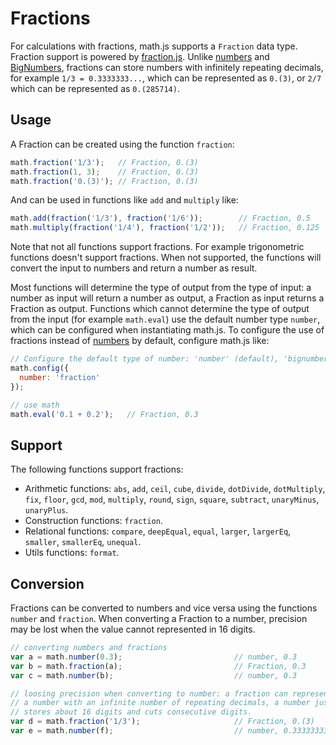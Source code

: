 # Fractions

For calculations with fractions, math.js supports a `Fraction` data type. 
Fraction support is powered by [fraction.js](https://github.com/infusion/Fraction.js).
Unlike [numbers](numbers.md) and [BigNumbers](./bignumbers.md), fractions can 
store numbers with infinitely repeating decimals, for example `1/3 = 0.3333333...`, 
which can be represented as `0.(3)`, or `2/7` which can be represented as `0.(285714)`.


## Usage

A Fraction can be created using the function `fraction`:

```js
math.fraction('1/3');   // Fraction, 0.(3)
math.fraction(1, 3);    // Fraction, 0.(3)
math.fraction('0.(3)'); // Fraction, 0.(3)
```

And can be used in functions like `add` and `multiply` like:

```js
math.add(fraction('1/3'), fraction('1/6'));        // Fraction, 0.5
math.multiply(fraction('1/4'), fraction('1/2'));   // Fraction, 0.125
```

Note that not all functions support fractions. For example trigonometric 
functions doesn't support fractions. When not supported, the functions
will convert the input to numbers and return a number as result.

Most functions will determine the type of output from the type of input:
a number as input will return a number as output, a Fraction as input returns
a Fraction as output. Functions which cannot determine the type of output
from the input (for example `math.eval`) use the default number type `number`,
which can be configured when instantiating math.js. To configure the use of
fractions instead of [numbers](numbers.md) by default, configure math.js like:

```js
// Configure the default type of number: 'number' (default), 'bignumber', or 'fraction'
math.config({
  number: 'fraction' 
});

// use math
math.eval('0.1 + 0.2');   // Fraction, 0.3
```

## Support

The following functions support fractions:

- Arithmetic functions: `abs`, `add`, `ceil`, `cube`, `divide`, `dotDivide`, `dotMultiply`, `fix`, `floor`, `gcd`, `mod`, `multiply`, `round`, `sign`, `square`, `subtract`, `unaryMinus`, `unaryPlus`.
- Construction functions: `fraction`.
- Relational functions: `compare`, `deepEqual`, `equal`, `larger`, `largerEq`, `smaller`, `smallerEq`, `unequal`.
- Utils functions: `format`.


## Conversion

Fractions can be converted to numbers and vice versa using the functions
`number` and `fraction`. When converting a Fraction to a number, precision
may be lost when the value cannot represented in 16 digits. 

```js
// converting numbers and fractions
var a = math.number(0.3);                         // number, 0.3
var b = math.fraction(a);                         // Fraction, 0.3
var c = math.number(b);                           // number, 0.3

// loosing precision when converting to number: a fraction can represent
// a number with an infinite number of repeating decimals, a number just
// stores about 16 digits and cuts consecutive digits.
var d = math.fraction('1/3');                     // Fraction, 0.(3)
var e = math.number(f);                           // number, 0.3333333333333333
```
